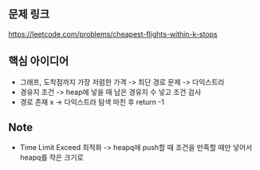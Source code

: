 ## 문제 링크
https://leetcode.com/problems/cheapest-flights-within-k-stops

## 핵심 아이디어
- 그래프, 도착점까지 가장 저렴한 가격 -> 최단 경로 문제 -> 다익스트라
- 경유지 조건 -> heap에 넣을 때 남은 경유지 수 넣고 조건 검사
- 경로 존재 x -> 다익스트라 탐색 마친 후 return -1

## Note
- Time Limit Exceed 최적화 -> heapq에 push할 때 조건을 만족할 때만 넣어서 heapq를 작은 크기로